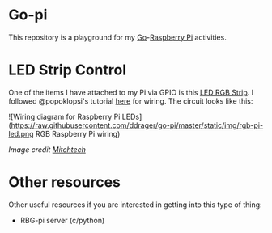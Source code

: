 Go-pi
=====

This repository is a playground for my [Go](https://golang.org/)-[Raspberry Pi](http://www.raspberrypi.org/) activities. 

LED Strip Control
=================

One of the items I have attached to my Pi via GPIO is this [LED RGB Strip](http://www.amazon.com/gp/product/B00JA8NUZU/ref=as_li_tl?ie=UTF8&camp=1789&creative=390957&creativeASIN=B00JA8NUZU&linkCode=as2&tag=theblackhol0a-20&linkId=DODKDIB3FLTKVW3D). I followed @popoklopsi's tutorial [here](http://popoklopsi.github.io/RaspberryPi-LedStrip/) for wiring. The circuit looks like this:

![Wiring diagram for Raspberry Pi LEDs](https://raw.githubusercontent.com/ddrager/go-pi/master/static/img/rgb-pi-led.png RGB Raspberry Pi wiring)

*Image credit [Mitchtech](http://mitchtech.net/raspberry-pi-pwm-rgb-led-strip/raspi_rgb_led/)*

Other resources
===============

Other useful resources if you are interested in getting into this type of thing:

* RBG-pi server (c/python)
